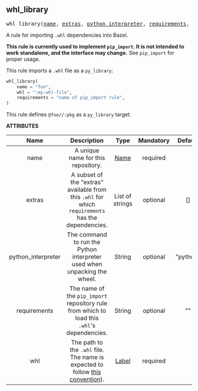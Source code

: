 <!-- Generated with Stardoc: http://skydoc.bazel.build -->

<a name="#whl_library"></a>

## whl_library

<pre>
whl_library(<a href="#whl_library-name">name</a>, <a href="#whl_library-extras">extras</a>, <a href="#whl_library-python_interpreter">python_interpreter</a>, <a href="#whl_library-requirements">requirements</a>, <a href="#whl_library-whl">whl</a>)
</pre>

A rule for importing `.whl` dependencies into Bazel.

<b>This rule is currently used to implement `pip_import`. It is not intended to
work standalone, and the interface may change.</b> See `pip_import` for proper
usage.

This rule imports a `.whl` file as a `py_library`:
```python
whl_library(
    name = "foo",
    whl = ":my-whl-file",
    requirements = "name of pip_import rule",
)
```

This rule defines `@foo//:pkg` as a `py_library` target.


**ATTRIBUTES**


| Name  | Description | Type | Mandatory | Default |
| :-------------: | :-------------: | :-------------: | :-------------: | :-------------: |
| name |  A unique name for this repository.   | <a href="https://bazel.build/docs/build-ref.html#name">Name</a> | required |  |
| extras |  A subset of the "extras" available from this <code>.whl</code> for which <code>requirements</code> has the dependencies.   | List of strings | optional | [] |
| python_interpreter |  The command to run the Python interpreter used when unpacking the wheel.   | String | optional | "python" |
| requirements |  The name of the <code>pip_import</code> repository rule from which to load this <code>.whl</code>'s dependencies.   | String | optional | "" |
| whl |  The path to the <code>.whl</code> file. The name is expected to follow [this convention](https://www.python.org/dev/peps/pep-0427/#file-name-convention)).   | <a href="https://bazel.build/docs/build-ref.html#labels">Label</a> | required |  |


